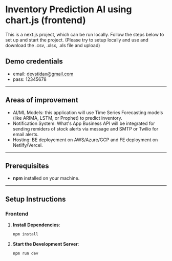 # Inventory Prediction AI using chart.js (frontend)

This is a next.js project,  which can be run locally. Follow the steps below to set up and start the project. (Please try to setup locally and use and download the .csv, .xlsx, .xls file and upload)

## Demo credentials

- email: devstidax@gmail.com
- pass: 12345678

---

## Areas of improvement

- AI/ML Models: this application will use Time Series Forecasting models (like ARIMA, LSTM, or Prophet) to predict inventory.
- Notification System: What's App Business API will be integrated for sending remiders of stock alerts via message and SMTP or Twilio for email alerts.
- Hosting: BE deployement on AWS/Azure/GCP and FE deployment on Netlify/Vercel.

---

## Prerequisites

- **npm** installed on your machine.

---

## Setup Instructions

### Frontend

1. **Install Dependencies**:
   ```bash
   npm install

2. **Start the Development Server**:
   ```bash
   npm run dev


